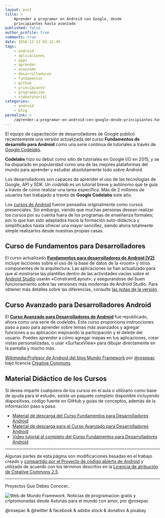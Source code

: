 ```yaml
---
layout: post
title: >
    Aprender a programar en Android con Google, desde
    principiantes hasta avanzado
published: false
author_profile: true
comments: true
date: 2018-12-12 02:12:49
tags:
    - android
    - aplicaciones
    - apps
    - aprender
    - avanzado
    - desarrolladores
    - fundamentos
    - github
    - principiante
    - programación
    - videotutorial
categories:
    - android
    - blog
permalink: >
    /aprender-a-programar-en-android-con-google-desde-principiantes-hasta-avanzado
---
```

El equipo de capacitación de desarrolladores de Google publicó recientemente una versión actualizada del curso **Fundamentos de desarrollo para Android** como una serie continua de tutoriales a través de [Google Codelabs][1].

**Codelabs** hizo su debut como sitio de tutoriales en Google I/O en 2015, y se ha disparado en popularidad como una de las mejores plataformas del mundo para aprender y estudiar absolutamente todo sobre Android.

Los desarrolladores son capaces de aprender el uso de las tecnologías de Google, API y SDK. Un _codelab_ es un tutorial breve y autónomo que te guía a través de cómo realizar una tarea específica. Más de 2 millones de usuarios han trabajado a través de **Google Codelabs** este año.

Los [cursos de Android][2] fueron pensados originalmente como cursos presenciales. Sin embargo, viendo que muchas personas desean realizar los cursos por su cuenta fuera de los programas de enseñanza formales; por lo que han sido adaptados hacía la formación auto-didáctica y simplificados hasta ofrecer una mayor sencillez, siendo ahora totalmente simple realizarlos desde nuestras propias casas.

## Curso de Fundamentos para Desarrolladores

El curso actualizado **[Fundamentos para desarrolladores de Android (V2)][3]** incluye lecciones sobre el uso de la base de datos de la &#171;room&#187; y otros componentes de la arquitectura. Las aplicaciones se han actualizado para que al mostrarse las plantillas dentro de las actividades vacías sobre el [Android Studio][4] usarán &#171;ConstraintLayout&#187;, y asegurandose del buen funcionamiento sobre las versiones más modernas de Android Studio. Para obtener más detalles sobre las diferencias, consulte [las notas de la versión][5].

## Curso Avanzado para Desarrolladores Android

El **[Curso Avanzado para Desarrolladores de Android][6]** fue republicado, ahora como una serie de _codelabs_. Este curso proporciona instrucciones paso a paso para aprender sobre temas más avanzados y agregar funciones a su aplicación mejorando la participación y el deleite del usuario. Puedes aprender a cómo agregar mapas en tus aplicaciones, crear vistas personalizadas, o usar &#171;SurfaceView&#187; para dibujar directamente en la pantalla y mucho más.

[Wikimedia:Profesor de Android del blog Mundo Framework][7] por [@rosepac][8] bajo licencia [Creative Commons][9]

## Material Didáctico de los Cursos

Si desea impartir cualquiera de los cursos en el aula o utilizarlo como base de ayuda para el estudio, existe un paquete completo disponible incluyendo diapositivas, código fuente en GitHub y guías de conceptos, además de la información paso a paso.

  * [Material de descarga del Curso Fundamentos para Desarrolladores Android][10]
  * [Material de descarga para el Curso Avanzado para Desarrolladores Android][10]
  * [Video tutorial al completo del Curso Fundamentos para Desarrolladores Android][11]

* * *

Algunas partes de esta página son modificaciones basadas en el trabajo creado y [compartido por el Proyecto de código abierto de Android][12] y utilizado de acuerdo con los términos descritos en la [Licencia de atribución de Creative Commons 2.5][13].

* * *


  Proyectos Que Debes Conocer..



     



  


![Web de Mundo Framework. Noticias de programacion gratis y criptomonedas desde Asturias para el mundo con amor, por @rosepac][14]


  @rosepac & @twitter & facebook & adobe stock & donativo & pixabay


 [1]: https://codelabs.developers.google.com
 [2]: https://developer.android.com/courses/fundamentals-training/overview-v2
 [3]: https://codelabs.developers.google.com/android-training
 [4]: https://developer.android.com/studio/?hl=es-419
 [5]: https://docs.google.com/document/d/1pYtBo7w9aqihmnAm8h3XdS5qwFSK85qrzNFJdRo8mdU/view
 [6]: https://codelabs.developers.google.com/advanced-android-training
 [7]: https://commons.wikimedia.org/wiki/File:Android_teacher.svg "Wikimedia es la web de los documentos audiovisuales libre"
 [8]: https://twitter.com/rosepac21 "Twitter de ROSEPAC"
 [9]: https://creativecommons.org/licenses/by-sa/3.0/deed.en "Creative Commons 3.0"
 [10]: https://github.com/google-developer-training/android-fundamentals-apps-v2#android-developer-fundamentals-version-2
 [11]: https://www.youtube.com/playlist?list=PLlyCyjh2pUe9wv-hU4my-Nen_SvXIzxGB
 [12]: https://developers.google.com/terms/site-policies
 [13]: http://creativecommons.org/licenses/by/2.5
 [14]: https://image.ibb.co/iTckvT/mundo-framework-1350x167-steemit.png